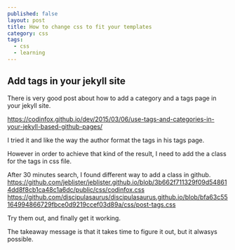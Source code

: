 ```yaml
---
published: false
layout: post
title: How to change css to fit your templates
category: css
tags:
  - css
  - learning
---
```

## Add tags in your jekyll site

There is very good post about how to add a category and a tags page in your jekyll site.

https://codinfox.github.io/dev/2015/03/06/use-tags-and-categories-in-your-jekyll-based-github-pages/

I tried it and like the way the author format the tags in his tags page.

However in order to achieve that kind of the result, I need to add the a class for the tags in css file.

After 30 minutes search, I found different way to add a class in github. 
https://github.com/jeblister/jeblister.github.io/blob/3b662f711329f09d548614dd8f8cb1ca48c1a6dc/public/css/codinfox.css
https://github.com/discipulasaurus/discipulasaurus.github.io/blob/bfa63c55164994866729fbce0d9219ccef03d89a/css/post-tags.css

Try them out, and finally get it working.

The takeaway message is that it takes time to figure it out, but it alwasys possible.
